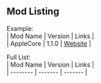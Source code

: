 Mod Listing
------
Example:  
| Mod Name | Version | Links |  
| AppleCore | 1.1.0 | [Website](http://minecraft.curseforge.com/mc-mods/224472-) |
  
Full List:  
| Mod Name | Version | Links |  
| -------- | ------- | ------- |
